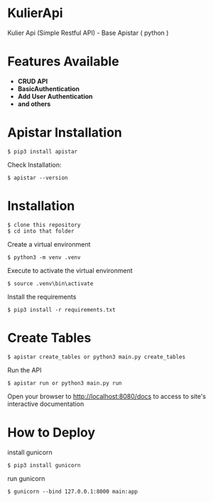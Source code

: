 # KulierApi

Kulier Api (Simple Restful API) - Base Apistar ( python )

# Features Available

* **CRUD API**
* **BasicAuthentication**
* **Add User Authentication**
* **and others**

# Apistar Installation

    $ pip3 install apistar

Check Installation:

    $ apistar --version

# Installation

    $ clone this repository
    $ cd into that folder

Create a virtual environment

    $ python3 -m venv .venv

Execute to activate the virtual environment

    $ source .venv\bin\activate

Install the requirements

    $ pip3 install -r requirements.txt

# Create Tables


    $ apistar create_tables or python3 main.py create_tables

Run the API

    $ apistar run or python3 main.py run

Open your browser to <http://localhost:8080/docs> to access to site's interactive documentation

# How to Deploy

install gunicorn

    $ pip3 install gunicorn

run gunicorn

    $ gunicorn --bind 127.0.0.1:8000 main:app
